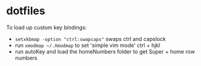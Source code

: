 # dotfiles

To load up custom key bindings:
- `setxkbmap -option "ctrl:swapcaps"` swaps ctrl and capslock
- run `xmodmap ~/.Xmodmap` to set 'simple vim mode' ctrl + hjkl
- run autoKey and load the homeNumbers folder to get Super + home row numbers
